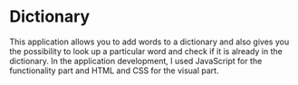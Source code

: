 # Dictionary

This application allows you to add words to a dictionary and also gives you the possibility to look up a particular word and check if it is already in the dictionary.
In the application development, I used JavaScript for the functionality part and HTML and CSS for the visual part.

